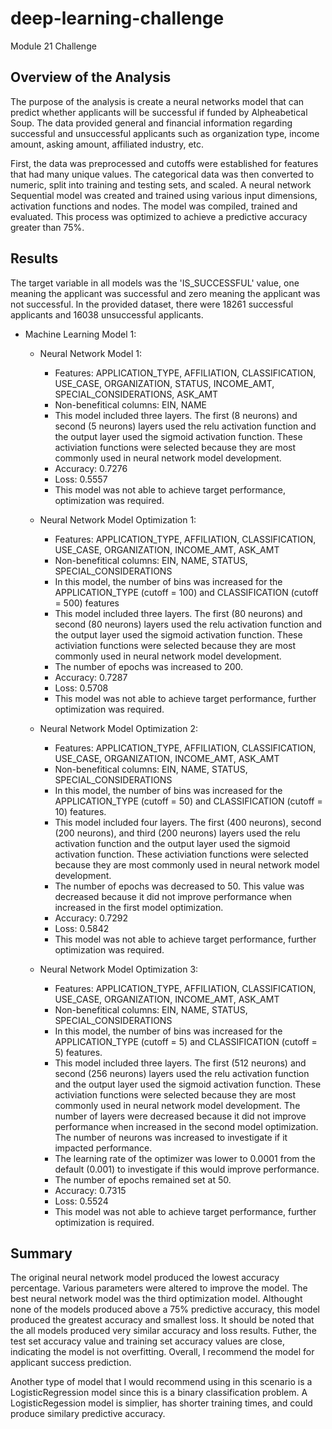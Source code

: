 # deep-learning-challenge
Module 21 Challenge
## Overview of the Analysis
The purpose of the analysis is create a neural networks model that can predict whether applicants will be successful if funded by Alpheabetical Soup. The data provided general and financial information regarding successful and unsuccessful applicants such as organization type, income amount, asking amount, affiliated industry, etc. 

First, the data was preprocessed and cutoffs were established for features that had many unique values. The categorical data was then converted to numeric, split into training and testing sets, and scaled. A neural network Sequential model was created and trained using various input dimensions, activation functions and nodes. The model was compiled, trained and evaluated. This process was optimized to achieve a predictive accuracy greater than 75%. 

## Results

The target variable in all models was the 'IS_SUCCESSFUL' value, one meaning the applicant was successful and zero meaning the applicant was not successful. In the provided dataset, there were 18261 successful applicants and 16038 unsuccessful applicants. 

* Machine Learning Model 1:
    * Neural Network Model 1: 
        * Features: APPLICATION_TYPE, AFFILIATION, CLASSIFICATION, USE_CASE, ORGANIZATION, STATUS, INCOME_AMT, SPECIAL_CONSIDERATIONS, ASK_AMT
        * Non-benefitical columns: EIN, NAME
        * This model included three layers. The first (8 neurons) and second (5 neurons) layers used the relu activation function and the output layer used the sigmoid activation function. These activiation functions were selected because they are most commonly used in neural network model development. 
        * Accuracy: 0.7276
        * Loss: 0.5557
        * This model was not able to achieve target performance, optimization was required. 
    
    * Neural Network Model Optimization 1:
        * Features: APPLICATION_TYPE, AFFILIATION, CLASSIFICATION, USE_CASE, ORGANIZATION, INCOME_AMT, ASK_AMT
        * Non-benefitical columns: EIN, NAME, STATUS, SPECIAL_CONSIDERATIONS
        * In this model, the number of bins was increased for the APPLICATION_TYPE (cutoff = 100) and CLASSIFICATION (cutoff = 500) features
        * This model included three layers. The first (80 neurons) and second (80 neurons) layers used the relu activation function and the output layer used the sigmoid activation function. These activiation functions were selected because they are most commonly used in neural network model development. 
        * The number of epochs was increased to 200. 
        * Accuracy: 0.7287
        * Loss: 0.5708
        * This model was not able to achieve target performance, further optimization was required.

    * Neural Network Model Optimization 2:
        * Features: APPLICATION_TYPE, AFFILIATION, CLASSIFICATION, USE_CASE, ORGANIZATION, INCOME_AMT, ASK_AMT
        * Non-benefitical columns: EIN, NAME, STATUS, SPECIAL_CONSIDERATIONS
        * In this model, the number of bins was increased for the APPLICATION_TYPE (cutoff = 50) and CLASSIFICATION (cutoff = 10) features. 
        * This model included four layers. The first (400 neurons), second (200 neurons), and third (200 neurons) layers used the relu activation function and the output layer used the sigmoid activation function. These activiation functions were selected because they are most commonly used in neural network model development. 
        * The number of epochs was decreased to 50. This value was decreased because it did not improve performance when increased in the first model optimization.
        * Accuracy: 0.7292
        * Loss: 0.5842
        * This model was not able to achieve target performance, further optimization was required.

    * Neural Network Model Optimization 3:
        * Features: APPLICATION_TYPE, AFFILIATION, CLASSIFICATION, USE_CASE, ORGANIZATION, INCOME_AMT, ASK_AMT
        * Non-benefitical columns: EIN, NAME, STATUS, SPECIAL_CONSIDERATIONS
        * In this model, the number of bins was increased for the APPLICATION_TYPE (cutoff = 5) and CLASSIFICATION (cutoff = 5) features. 
        * This model included three layers. The first (512 neurons) and second (256 neurons) layers used the relu activation function and the output layer used the sigmoid activation function. These activiation functions were selected because they are most commonly used in neural network model development. The number of layers were decreased because it did not improve performance when increased in the second model optimization. The number of neurons was increased to investigate if it impacted performance. 
        * The learning rate of the optimizer was lower to 0.0001 from the default (0.001) to investigate if this would improve performance.
        * The number of epochs remained set at 50. 
        * Accuracy: 0.7315
        * Loss: 0.5524
        * This model was not able to achieve target performance, further optimization is required.

## Summary

The original neural network model produced the lowest accuracy percentage. Various parameters were altered to improve the model. The best neural network model was the third optimization model. Althought none of the models produced above a 75% predictive accuracy, this model produced the greatest accuracy and smallest loss. It should be noted that the all models produced very similar accuracy and loss results. Futher, the test set accuracy value and training set accuracy values are close, indicating the model is not overfitting.  Overall, I recommend the model for applicant success prediction. 

Another type of model that I would recommend using in this scenario is a LogisticRegression model since this is a binary classification problem. A LogisticRegession model is simplier, has shorter training times, and could produce similary predictive accuracy. 
